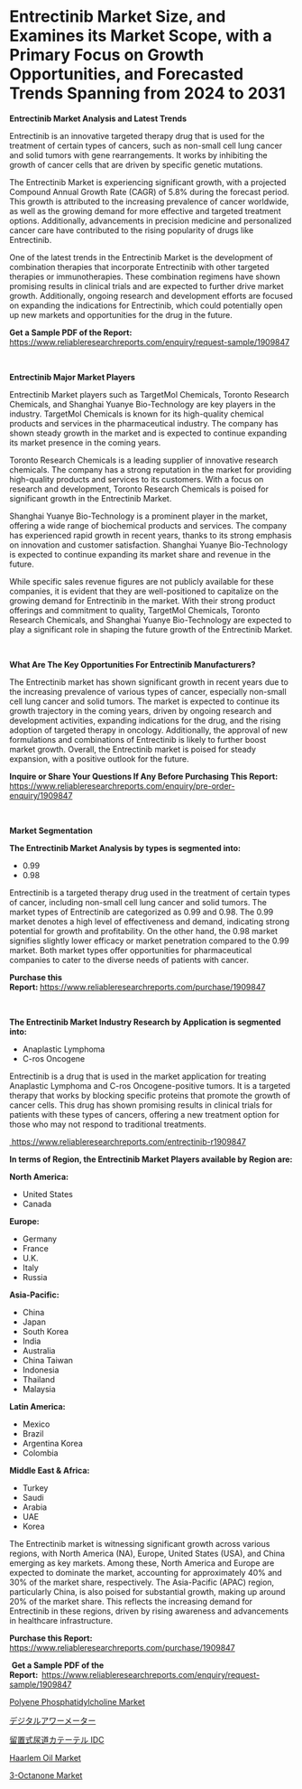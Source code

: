 <p><h1>Entrectinib Market Size, and Examines its Market Scope, with a Primary Focus on Growth Opportunities, and Forecasted Trends Spanning from 2024 to 2031</h1></p><p><strong>Entrectinib Market Analysis and Latest Trends</strong></p>
<p><p>Entrectinib is an innovative targeted therapy drug that is used for the treatment of certain types of cancers, such as non-small cell lung cancer and solid tumors with gene rearrangements. It works by inhibiting the growth of cancer cells that are driven by specific genetic mutations.</p><p>The Entrectinib Market is experiencing significant growth, with a projected Compound Annual Growth Rate (CAGR) of 5.8% during the forecast period. This growth is attributed to the increasing prevalence of cancer worldwide, as well as the growing demand for more effective and targeted treatment options. Additionally, advancements in precision medicine and personalized cancer care have contributed to the rising popularity of drugs like Entrectinib.</p><p>One of the latest trends in the Entrectinib Market is the development of combination therapies that incorporate Entrectinib with other targeted therapies or immunotherapies. These combination regimens have shown promising results in clinical trials and are expected to further drive market growth. Additionally, ongoing research and development efforts are focused on expanding the indications for Entrectinib, which could potentially open up new markets and opportunities for the drug in the future.</p></p>
<p><strong>Get a Sample PDF of the Report:&nbsp;</strong> <a href="https://www.reliableresearchreports.com/enquiry/request-sample/1909847">https://www.reliableresearchreports.com/enquiry/request-sample/1909847</a></p>
<p>&nbsp;</p>
<p><strong>Entrectinib Major Market Players</strong></p>
<p><p>Entrectinib Market players such as TargetMol Chemicals, Toronto Research Chemicals, and Shanghai Yuanye Bio-Technology are key players in the industry. TargetMol Chemicals is known for its high-quality chemical products and services in the pharmaceutical industry. The company has shown steady growth in the market and is expected to continue expanding its market presence in the coming years.</p><p>Toronto Research Chemicals is a leading supplier of innovative research chemicals. The company has a strong reputation in the market for providing high-quality products and services to its customers. With a focus on research and development, Toronto Research Chemicals is poised for significant growth in the Entrectinib Market.</p><p>Shanghai Yuanye Bio-Technology is a prominent player in the market, offering a wide range of biochemical products and services. The company has experienced rapid growth in recent years, thanks to its strong emphasis on innovation and customer satisfaction. Shanghai Yuanye Bio-Technology is expected to continue expanding its market share and revenue in the future.</p><p>While specific sales revenue figures are not publicly available for these companies, it is evident that they are well-positioned to capitalize on the growing demand for Entrectinib in the market. With their strong product offerings and commitment to quality, TargetMol Chemicals, Toronto Research Chemicals, and Shanghai Yuanye Bio-Technology are expected to play a significant role in shaping the future growth of the Entrectinib Market.</p></p>
<p>&nbsp;</p>
<p><strong>What Are The Key Opportunities For Entrectinib Manufacturers?</strong></p>
<p><p>The Entrectinib market has shown significant growth in recent years due to the increasing prevalence of various types of cancer, especially non-small cell lung cancer and solid tumors. The market is expected to continue its growth trajectory in the coming years, driven by ongoing research and development activities, expanding indications for the drug, and the rising adoption of targeted therapy in oncology. Additionally, the approval of new formulations and combinations of Entrectinib is likely to further boost market growth. Overall, the Entrectinib market is poised for steady expansion, with a positive outlook for the future.</p></p>
<p><strong>Inquire or Share Your Questions If Any Before Purchasing This Report:</strong> <a href="https://www.reliableresearchreports.com/enquiry/pre-order-enquiry/1909847">https://www.reliableresearchreports.com/enquiry/pre-order-enquiry/1909847</a></p>
<p>&nbsp;</p>
<p><strong>Market Segmentation</strong></p>
<p><strong>The Entrectinib Market Analysis by types is segmented into:</strong></p>
<p><ul><li>0.99</li><li>0.98</li></ul></p>
<p><p>Entrectinib is a targeted therapy drug used in the treatment of certain types of cancer, including non-small cell lung cancer and solid tumors. The market types of Entrectinib are categorized as 0.99 and 0.98. The 0.99 market denotes a high level of effectiveness and demand, indicating strong potential for growth and profitability. On the other hand, the 0.98 market signifies slightly lower efficacy or market penetration compared to the 0.99 market. Both market types offer opportunities for pharmaceutical companies to cater to the diverse needs of patients with cancer.</p></p>
<p><strong>Purchase this Report:&nbsp;</strong><a href="https://www.reliableresearchreports.com/purchase/1909847">https://www.reliableresearchreports.com/purchase/1909847</a></p>
<p>&nbsp;</p>
<p><strong>The Entrectinib Market Industry Research by Application is segmented into:</strong></p>
<p><ul><li>Anaplastic Lymphoma</li><li>C-ros Oncogene</li></ul></p>
<p><p>Entrectinib is a drug that is used in the market application for treating Anaplastic Lymphoma and C-ros Oncogene-positive tumors. It is a targeted therapy that works by blocking specific proteins that promote the growth of cancer cells. This drug has shown promising results in clinical trials for patients with these types of cancers, offering a new treatment option for those who may not respond to traditional treatments.</p></p>
<p><a href="https://www.reliableresearchreports.com/entrectinib-r1909847">&nbsp;https://www.reliableresearchreports.com/entrectinib-r1909847</a></p>
<p><strong>In terms of Region, the Entrectinib Market Players available by Region are:</strong></p>
<p>
    <p> <strong> North America: </strong>
        <ul>
            <li>United States</li>
            <li>Canada</li>
        </ul>
        </p> 
    <p> <strong> Europe: </strong>
        <ul>
            <li>Germany</li>
            <li>France</li>
            <li>U.K.</li>
            <li>Italy</li>
            <li>Russia</li>
        </ul>
        </p> 
    <p> <strong> Asia-Pacific: </strong>
        <ul>
            <li>China</li>
            <li>Japan</li>
            <li>South Korea</li>
            <li>India</li>
            <li>Australia</li>
            <li>China Taiwan</li>
            <li>Indonesia</li>
            <li>Thailand</li>
            <li>Malaysia</li>
        </ul>
        </p> 
    <p> <strong> Latin America: </strong>
        <ul>
            <li>Mexico</li>
            <li>Brazil</li>
            <li>Argentina Korea</li>
            <li>Colombia</li>
        </ul>
        </p> 
    <p> <strong> Middle East & Africa: </strong>
        <ul>
            <li>Turkey</li>
            <li>Saudi</li>
            <li>Arabia</li>
            <li>UAE</li>
            <li>Korea</li>
        </ul>
    </p>
    </p>
<p><p>The Entrectinib market is witnessing significant growth across various regions, with North America (NA), Europe, United States (USA), and China emerging as key markets. Among these, North America and Europe are expected to dominate the market, accounting for approximately 40% and 30% of the market share, respectively. The Asia-Pacific (APAC) region, particularly China, is also poised for substantial growth, making up around 20% of the market share. This reflects the increasing demand for Entrectinib in these regions, driven by rising awareness and advancements in healthcare infrastructure.</p></p>
<p><strong>Purchase this Report: </strong><a href="https://www.reliableresearchreports.com/purchase/1909847">https://www.reliableresearchreports.com/purchase/1909847</a></p>
<p>&nbsp;<strong>Get a Sample PDF of the Report:&nbsp;&nbsp;</strong><a href="https://www.reliableresearchreports.com/enquiry/request-sample/1909847">https://www.reliableresearchreports.com/enquiry/request-sample/1909847</a></p>
<p><strong></strong></p>
<p><p><a href="https://github.com/seekum/Market-Research-Report-List-2/blob/main/polyene-phosphatidylcholine-market.md">Polyene Phosphatidylcholine Market</a></p><p><a href="https://medium.com/@abdielkilback/%E3%83%87%E3%82%B8%E3%82%BF%E3%83%AB%E3%82%A2%E3%83%AF%E3%83%BC%E3%83%A1%E3%83%BC%E3%82%BF%E3%83%BC%E5%B8%82%E5%A0%B4%E3%81%AF-%E3%82%B7%E3%82%A7%E3%82%A2-%E3%82%B5%E3%82%A4%E3%82%BA-2031%E5%B9%B4%E3%81%BE%E3%81%A7%E3%81%AE%E4%BA%88%E6%B8%AC%E3%81%AB%E7%84%A6%E7%82%B9%E3%82%92%E5%BD%93%E3%81%A6%E3%81%A6%E3%81%84%E3%81%BE%E3%81%99-8003634a4b17">デジタルアワーメーター</a></p><p><a href="https://medium.com/@rodhoppe07/%E5%86%85%E5%9C%A8%E6%80%A7%E5%B0%BF%E9%81%93%E3%82%AB%E3%83%86%E3%83%BC%E3%83%86%E3%83%ABidc%E5%B8%82%E5%A0%B4%E8%A6%8F%E6%A8%A1-cagr-%E3%83%88%E3%83%AC%E3%83%B3%E3%83%892024-2030-60f33cfafcca">留置式尿道カテーテル IDC</a></p><p><a href="https://github.com/timeliteaut/Market-Research-Report-List-2/blob/main/haarlem-oil-market.md">Haarlem Oil Market</a></p><p><a href="https://issuu.com/reportprime-2/docs/3-octanone-market-size-2030.pptx">3-Octanone Market</a></p></p>